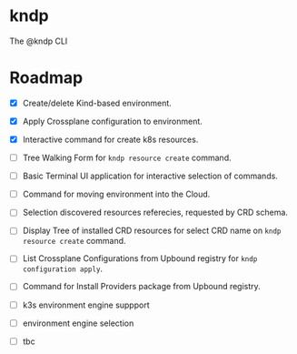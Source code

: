 # kndp
The @kndp CLI

# Roadmap
- [X] Create/delete Kind-based environment.
- [X] Apply Crossplane configuration to environment.
- [X] Interactive command for create k8s resources. 
- [ ] Tree Walking Form for `kndp resource create` command.
- [ ] Basic Terminal UI application for interactive selection of commands.
- [ ] Command for moving environment into the Cloud.
- [ ] Selection discovered resources referecies, requested by CRD schema.
- [ ] Display Tree of installed CRD resources for select CRD name on `kndp resource create` command.
- [ ] List Crossplane Configurations from Upbound registry for `kndp configuration apply`.
- [ ] Command for Install Providers package from Upbound registry.
- [ ] k3s environment engine suppport
- [ ] environment engine selection
- [ ] tbc

